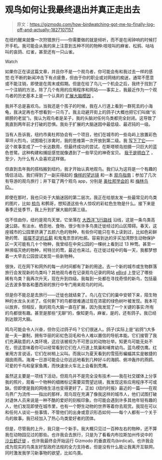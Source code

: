 # 观鸟如何让我最终退出并真正走出去

> 原文：<https://gizmodo.com/how-birdwatching-got-me-to-finally-log-off-and-actually-1827107157>

在纽约醒来就像一次狩猎旅行——你需要做的就是倾听，而不是在闹钟响的时候打开手机。我可能会从我的床上注意到五种不同的物种:吱吱叫的麻雀、松鸦、咕咕叫的哀鸽、红雀，甚至还有一只山雀。

Watch

如果你正在读这篇文章，并且你不是一个观鸟者，你可能会有和我过去一样的感觉:在不断的新闻冲击下有点疲惫，但由于你的职业或对网络的痴迷，通常不愿意或不能注销，即使是在周末或假期。但是在给了鸟儿一个机会之后，我终于找到了一个注销的方法，除了几个有用的应用程序和网站——事实上，我最近作为一个观鸟者的历史基本上是一个认真的 [扩展大脑模因](http://knowyourmeme.com/memes/expanding-brain) 。

我并不总是喜欢鸟。当我还是个孩子的时候，我在人行道上看到一群死去的小海龟，我决定再也不想看到一只鸟了。我主动避开街上的鸽子(大概也把它们叫做“长翅膀的老鼠”)。我认为观鸟者是呆子，我的头脑对任何鸟类都完全封闭。这导致了我直到两年前才打破的恐惧。我处于扩展的大脑迷因中最低级、最迟钝的一级。

当有人告诉我，纽约市奥杜邦协会有一个项目，他们在城市的一些岛屿上放置彩色草坪火烈鸟，试图吸引涉禽时，我的思维第一次开放到第二级。我 [写下了它](https://www.washingtonpost.com/news/speaking-of-science/wp/2016/08/26/how-lawn-flamingos-could-trick-herons-back-into-new-york-city/)——这个故事变成了一个长达数周，但最终成功的尝试，在斯塔顿岛拍摄一只巨大的蓝色苍鹭。这种构建和捕捉感觉就像遇到了一些罕见的神奇宝贝。 [我于是明白了](https://twitter.com/RyanFMandelbaum/status/737831559764553728) ，至少，为什么有人会喜欢这样做。

但直到去年我的搭档搬到纽约，我才开始认真地观鸟。我们认为这将是一个有趣的情侣活动。我们得到了一副买得起的 [像样的望远镜](https://www.amazon.com/Celestron-71332-Nature-Binocular-Green/dp/B00B73JONS?asc_campaign=InlineText&asc_refurl=https://gizmodo.com/how-birdwatching-got-me-to-finally-log-off-and-actually-1827107157&asc_source=&tag=kinjagizmodolink-20) 和一本 [观鸟指南](https://www.amazon.com/Sibleys-Birding-Basics-Identify-Behaviors/dp/0375709665?asc_campaign=InlineText&asc_refurl=https://gizmodo.com/how-birdwatching-got-me-to-finally-log-off-and-actually-1827107157&asc_source=&tag=kinjagizmodolink-20)；参加了几次有导游的观鸟旅行；并下载了两个观鸟 app，分别是 [奥杜邦学会的](https://gizmodo.com/im-seriously-hoping-audubons-new-app-will-make-birding-1825576509#_ga=2.5874867.1069926187.1530453708-914444462.1527596443) 和 [梅林鸟 ID。](http://merlin.allaboutbirds.org/)

即使在那时，我也只处于大脑迷因的第二层次。我正在给朋友发一些最常见的鸟类的图片，比如 [椋鸟](https://twitter.com/RyanFMandelbaum/status/712997613533003776) 和鹩哥，想知道这些令人惊叹的彩虹色生物是什么。接下来是春季迁徙季节，我上升到扩展大脑的第三级。

信不信由你，纽约是观鸟天堂。它坐落在 [大西洋飞行路线](https://www.audubon.org/atlantic-flyway) 沿线，这是一条鸟类高速公路，有淡水、栖息地、食物，很少有许多鸟类迁徙经过的山区障碍。春天，这座城市的公园里挤满了五颜六色的物种，有些你可能只在书上读到过，比如色彩鲜艳的莺、 [摇摆不定的丘鹬](https://twitter.com/RyanFMandelbaum/status/991391379896094722) 和鬼鬼祟祟的杜鹃。容易到达的牙买加湾野生动物保护区一天可能有几十个物种，我曾经在中央公园的一棵树上看到过 13 种莺。甚至一种濒临灭绝的物种，柯特兰的莺，最近也来过。在迁徙过程中的每一天，我都梦想着一大早去公园尝试发现一些新物种。

很快，花在网下和网外的每一点时间都有了新的用途。去一个新的城市或生物群落旅行会发现新的鸟类吗？其他观鸟者在记录观鸟记录的网站 [eBird](https://ebird.org/home) 上登记了哪些稀有鸟类？我再次升天，现在升到四级。我每到一处都在寻找奇怪的新鸟，包括最近去波多黎各和墨西哥的旅行中专门用来观鸟的时间。

但是你不能总是去旅行——迁徙也就结束了。鸟儿在它们的巢中安顿下来，陌生物种的水龙头关闭了。任何剩下的鸟都很难通过现在浓密的绿色树叶被发现。我本可以放弃，但相反，我的观鸟大脑一直在扩展，因为我发现了一个关键的事实:所有的鸟都很有趣。甚至是那些“无聊”的，像知更鸟，麻雀，是的，还有鸽子。我已经到达银河大脑。

鸣鸟可能会令人兴奋，但你见过鸽子吗？它们很迷人。鸽子(实际上是“岩鸽”)大多是一夫一妻制，拥有华丽的彩虹色羽毛和令人难以置信的导航本能。它们接管了我们充满敌意的人类环境，这应该被视为不可思议的动物壮举。知更鸟可能无处不在，但这意味着你可以经常看到它们在人行道上筑巢和哺育幼鸟。蓝鸟模仿鹰。红雀用方言说话，它们在树梢上尖叫。而我以为夏天看到的雪茄形蝙蝠其实是敏捷的烟囱雨燕。海滩一日游可能会让你远远地看到几种好斗的海鸥、俯冲轰炸的燕鸥、可爱的千鸟和皇家鱼鹰，而快速坐火车北上会看到秃鹰。

虽然这主要是一项线下活动，但观鸟并不是完全没有技术——我在社交媒体上分享我的照片，观看一个物种的细微标记需要双筒望远镜，我发现这些应用程序不可或缺。但即使是我的网络生活也变得更好了。正如《纽约时报》最近的一篇——在观鸟界广为流传——指出的那样，观鸟现在充满了像我这样的城市人，他们试图打破对退休人员来说是一种不酷的爱好的刻板印象。你可能会遇到许多其他年轻有趣的人，他们发现即使在城市里，也有一个野生动物的世界等着你去观赏。我现在可以和任何人谈论一些事情，不管他们的出身或意识形态如何——每个人都有一个关于鸟的故事。我已经加入了热心鸟类爱好者的团体。

但是，尽管我的上升，我只是一个新手。我大概只见过一百种左右的物种，还不算我在动物园见过的那些。也许我会去旅行，只是为了看看内布拉斯加州传说中的 [沙丘鹤迁徙](https://www.audubon.org/field-guide/bird/sandhill-crane) 。也许我最终会开始运行 Gizmodo 的垂直观鸟(birdical)。也许我会成为现实的鸟类友好型政府法规的全力支持者。但是没有什么能让我离开互联网，同时激发我学习新事物的欲望，比如鸟类。